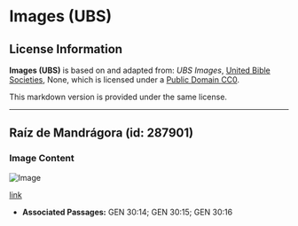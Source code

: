 # Images (UBS)

## License Information

**Images (UBS)** is based on and adapted from: _UBS Images_, [United Bible Societies](https://unitedbiblesocieties.org/), None, which is licensed under a [Public Domain CC0](https://creativecommons.org/public-domain/cc0/).

This markdown version is provided under the same license.



--------------------------------

## Raíz de Mandrágora (id: 287901)

### Image Content

![Image](https://cdn.aquifer.bible/aquifer-content/resources/Media/WEB-0617_mandrake_root.jpg)

[link](https://cdn.aquifer.bible/aquifer-content/resources/Media/WEB-0617_mandrake_root.jpg)

* **Associated Passages:** GEN 30:14; GEN 30:15; GEN 30:16

